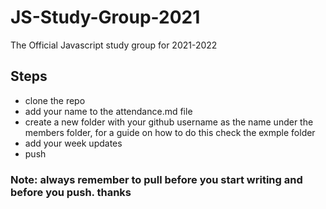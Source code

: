 # JS-Study-Group-2021
The Official Javascript study group for 2021-2022

## Steps

- clone the repo
- add your name to the attendance.md file
- create a new folder with your github username as the name under the members folder, for a guide on how to do this check the exmple folder
- add your week updates
- push


### Note: always remember to pull before you start writing and before you push. thanks
